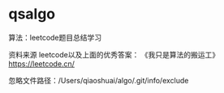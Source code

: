 # qsalgo
算法：leetcode题目总结学习


资料来源 leetcode以及上面的优秀答案：
《我只是算法的搬运工》
https://leetcode.cn/


忽略文件路径：/Users/qiaoshuai/algo/.git/info/exclude
